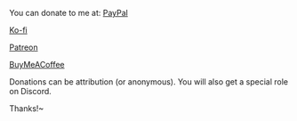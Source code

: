 You can donate to me at:
[PayPal](https://paypal.me/nayumi2x)

[Ko-fi](https://ko-fi.com/nayumi2x)

[Patreon](https://www.patreon.com/nayumi2x)

[BuyMeACoffee](https://www.buymeacoffee.com/nayumi3x)

Donations can be attribution (or anonymous). You will also get a special role on Discord.

Thanks!~
